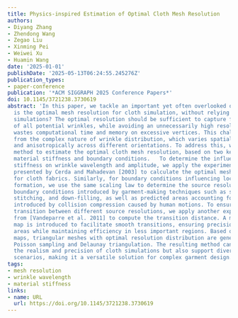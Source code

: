 ```yaml
---
title: Physics-inspired Estimation of Optimal Cloth Mesh Resolution
authors:
- Diyang Zhang
- Zhendong Wang
- Zegao Liu
- Xinming Pei
- Weiwei Xu
- Huamin Wang
date: '2025-01-01'
publishDate: '2025-05-13T06:24:55.245276Z'
publication_types:
- paper-conference
publication: '*ACM SIGGRAPH 2025 Conference Papers*'
doi: 10.1145/3721238.3730619
abstract: 'In this paper, we tackle an important yet often overlooked question: What
  is the optimal mesh resolution for cloth simulation, without relying on preliminary
  simulations? The optimal resolution should be sufficient to capture fine details
  of all potential wrinkles, while avoiding an unnecessarily high resolution that
  wastes computational time and memory on excessive vertices. This challenge stems
  from the complex nature of wrinkle distribution, which varies spatially, temporally,
  and anisotropically across different orientations. To address this, we propose a
  method to estimate the optimal cloth mesh resolution, based on two key factors:
  material stiffness and boundary conditions.   To determine the influence of material
  stiffness on wrinkle wavelength and amplitude, we apply the experimental theory
  presented by Cerda and Mahadevan [2003] to calculate the optimal mesh resolution
  for cloth fabrics. Similarly, for boundary conditions influencing local wrinkle
  formation, we use the same scaling law to determine the source resolution for stationary
  boundary conditions introduced by garment-making techniques such as shirring, folding,
  stitching, and down-filling, as well as predicted areas accounting for dynamic wrinkles
  introduced by collision compression caused by human motions. To ensure a smooth
  transition between different source resolutions, we apply another experimental theory
  from [Vandeparre et al. 2011] to compute the transition distance. A mesh sizing
  map is introduced to facilitate smooth transitions, ensuring precision in critical
  areas while maintaining efficiency in less important regions. Based on these sizing
  maps, triangular meshes with optimal resolution distribution are generated using
  Poisson sampling and Delaunay triangulation. The resulting method can not only enhance
  the realism and precision of cloth simulations but also support diverse application
  scenarios, making it a versatile solution for complex garment design.'
tags:
- mesh resolution
- wrinkle wavelength
- material stiffness
links:
- name: URL
  url: https://doi.org/10.1145/3721238.3730619
---
```

